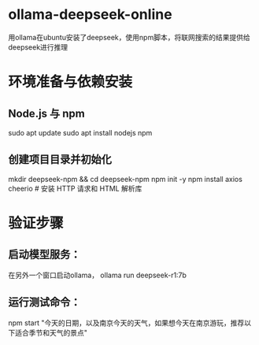 # ollama-deepseek-online
用ollama在ubuntu安装了deepseek，使用npm脚本，将联网搜索的结果提供给deepseek进行推理

# 环境准备与依赖安装
## Node.js 与 npm
sudo apt update
sudo apt install nodejs npm
## 创建项目目录并初始化
mkdir deepseek-npm && cd deepseek-npm
npm init -y
npm install axios cheerio  # 安装 HTTP 请求和 HTML 解析库

# 验证步骤
## 启动模型服务：
在另外一个窗口启动ollama， ollama run deepseek-r1:7b
## 运行测试命令：
npm start "今天的日期，以及南京今天的天气，如果想今天在南京游玩，推荐以下适合季节和天气的景点"

